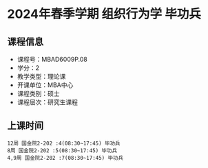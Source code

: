 # 2024年春季学期 组织行为学 毕功兵






## 课程信息

- 课程号：MBAD6009P.08
- 学分：2
- 教学类型：理论课
- 开课单位：MBA中心
- 课程类别：硕士
- 课程层次：研究生课程

## 上课时间

```
12周 国金院2-202 :4(08:30~17:45) 毕功兵
8周 国金院2-202 :5(08:30~17:45) 毕功兵
4,9周 国金院2-202 :7(08:30~17:45) 毕功兵
```

